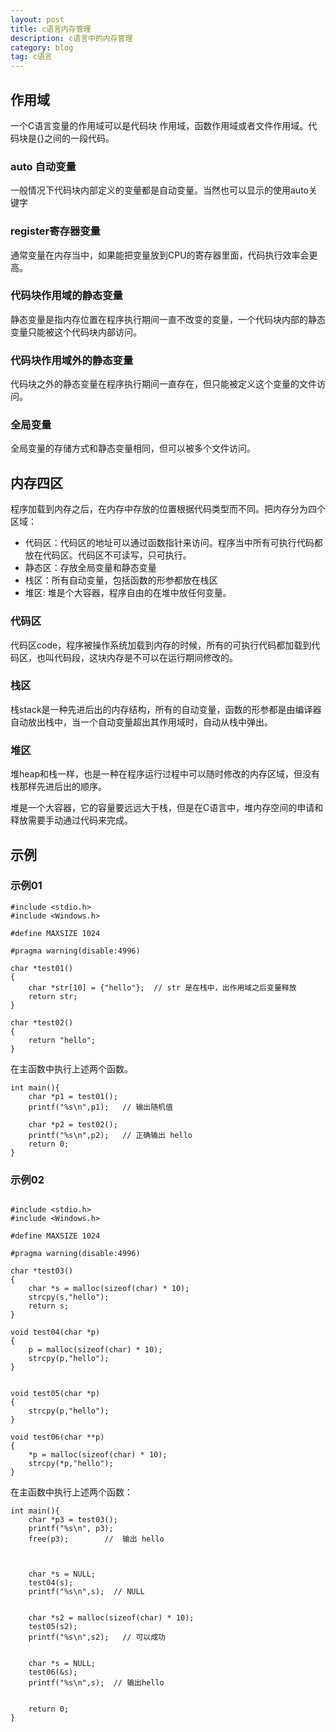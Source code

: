 ```yaml
---
layout: post
title: c语言内存管理
description: c语言中的内存管理
category: blog
tag: c语言
---
```

## 作用域

一个C语言变量的作用域可以是代码块 作用域，函数作用域或者文件作用域。代码块是{}之间的一段代码。

### auto 自动变量

一般情况下代码块内部定义的变量都是自动变量。当然也可以显示的使用auto关键字

### register寄存器变量

通常变量在内存当中，如果能把变量放到CPU的寄存器里面，代码执行效率会更高。

### 代码块作用域的静态变量

静态变量是指内存位置在程序执行期间一直不改变的变量，一个代码块内部的静态变量只能被这个代码块内部访问。

### 代码块作用域外的静态变量

代码块之外的静态变量在程序执行期间一直存在，但只能被定义这个变量的文件访问。

### 全局变量

全局变量的存储方式和静态变量相同，但可以被多个文件访问。

## 内存四区

程序加载到内存之后，在内存中存放的位置根据代码类型而不同。把内存分为四个区域：

* 代码区：代码区的地址可以通过函数指针来访问。程序当中所有可执行代码都放在代码区。代码区不可读写，只可执行。
* 静态区：存放全局变量和静态变量
* 栈区：所有自动变量，包括函数的形参都放在栈区
* 堆区: 堆是个大容器，程序自由的在堆中放任何变量。

### 代码区

代码区code，程序被操作系统加载到内存的时候，所有的可执行代码都加载到代码区，也叫代码段，这块内存是不可以在运行期间修改的。

### 栈区

栈stack是一种先进后出的内存结构，所有的自动变量，函数的形参都是由编译器自动放出栈中，当一个自动变量超出其作用域时，自动从栈中弹出。

### 堆区

堆heap和栈一样，也是一种在程序运行过程中可以随时修改的内存区域，但没有栈那样先进后出的顺序。

堆是一个大容器，它的容量要远远大于栈，但是在C语言中，堆内存空间的申请和释放需要手动通过代码来完成。


## 示例


### 示例01

```
#include <stdio.h>
#include <Windows.h>

#define MAXSIZE 1024

#pragma warning(disable:4996)

char *test01()
{
    char *str[10] = {"hello"};  // str 是在栈中，出作用域之后变量释放
    return str;
}

char *test02()
{
    return "hello";
}
```

在主函数中执行上述两个函数。

```
int main(){
    char *p1 = test01();
    printf("%s\n",p1);   // 输出随机值
    
    char *p2 = test02();
    printf("%s\n",p2);   // 正确输出 hello
    return 0;
}
```

### 示例02

```

#include <stdio.h>
#include <Windows.h>

#define MAXSIZE 1024

#pragma warning(disable:4996)

char *test03()
{
    char *s = malloc(sizeof(char) * 10);
    strcpy(s,"hello");
    return s;
}

void test04(char *p)
{
	p = malloc(sizeof(char) * 10);
	strcpy(p,"hello");
}


void test05(char *p)
{
	strcpy(p,"hello");
}

void test06(char **p)
{
	*p = malloc(sizeof(char) * 10);
	strcpy(*p,"hello");
}

```

在主函数中执行上述两个函数：

```
int main(){
    char *p3 = test03();
    printf("%s\n", p3);
    free(p3);        //  输出 hello
    
    
    
	char *s = NULL;
	test04(s);
	printf("%s\n",s);  // NULL
	

	char *s2 = malloc(sizeof(char) * 10);
	test05(s2);
	printf("%s\n",s2);   // 可以成功


	char *s = NULL;
	test06(&s);
	printf("%s\n",s);  // 输出hello
	
    
    return 0;
}
```


